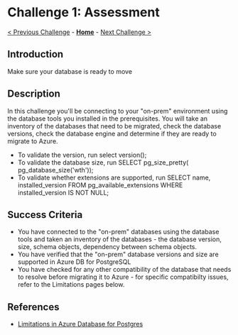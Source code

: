 # Challenge 1: Assessment 

[< Previous Challenge](./00-prereqs.md) - **[Home](../README.md)** - [Next Challenge >](./02-size-analysis.md)

## Introduction

Make sure your database is ready to move

## Description

In this challenge you'll be connecting to your "on-prem" environment using the database tools you installed in the prerequisites. You will take an inventory of the databases that need to be migrated, check the database versions, check the database engine and determine if they are ready to migrate to Azure. 

* To validate the version, run select version();
* To validate the database size, run SELECT pg_size_pretty( pg_database_size('wth'));
* To validate whether extensions are supported, run SELECT name, installed_version FROM pg_available_extensions WHERE installed_version IS NOT NULL;


## Success Criteria

* You have connected to the "on-prem" databases using the database tools and taken an inventory of the databases - the database version, size, schema objects, dependency between schema objects.
* You have verified that the "on-prem" database versions and size are supported in Azure DB for PostgreSQL
* You have checked for any other compatibility of the database that needs to resolve before migrating it to Azure - for specific compatibilty issues, refer to the Limitations pages below.

## References

* [Limitations in Azure Database for Postgres](https://docs.microsoft.com/en-us/azure/postgresql/flexible-server/concepts-limits)
